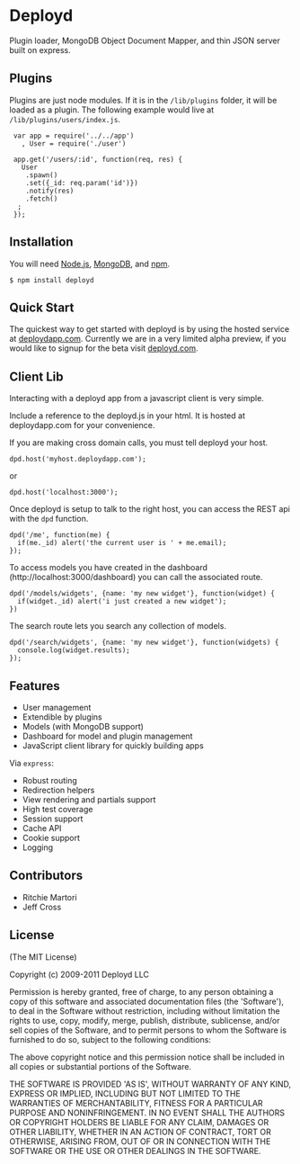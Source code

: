 
# Deployd
      
  Plugin loader, MongoDB Object Document Mapper, and thin JSON server built on express.
  
## Plugins

Plugins are just node modules. If it is in the `/lib/plugins` folder, it will be loaded as a plugin. The following example would live at `/lib/plugins/users/index.js`.
  
     var app = require('../../app')
       , User = require('./user') 
     
     app.get('/users/:id', function(req, res) {
       User
        .spawn()
        .set({_id: req.param('id')})
        .notify(res)
        .fetch()
      ;
     });

## Installation

You will need [Node.js](http://nodejs.org/), [MongoDB](http://www.mongodb.org/display/DOCS/Quickstart), and [npm](http://npmjs.org/).

    $ npm install deployd

## Quick Start

The quickest way to get started with deployd is by using the hosted service at [deploydapp.com](http://deploydapp.com). Currently we are in a very limited alpha preview, if you would like to signup for the beta visit [deployd.com](http://deployd.com).

## Client Lib

Interacting with a deployd app from a javascript client is very simple.

Include a reference to the deployd.js in your html. It is hosted at deploydapp.com for your convenience. 

  <script src="http://deploydapp.com/deployd.js"></script>
  
If you are making cross domain calls, you must tell deployd your host.

    dpd.host('myhost.deploydapp.com');

or

    dpd.host('localhost:3000');

Once deployd is setup to talk to the right host, you can access the REST api with the `dpd` function.

    dpd('/me', function(me) {
      if(me._id) alert('the current user is ' + me.email);
    });

To access models you have created in the dashboard (http://localhost:3000/dashboard) you can call the associated route.

    dpd('/models/widgets', {name: 'my new widget'}, function(widget) {
      if(widget._id) alert('i just created a new widget');
    })
    
The search route lets you search any collection of models.

    dpd('/search/widgets', {name: 'my new widget'}, function(widgets) {
      console.log(widget.results);
    });

## Features

  * User management
  * Extendible by plugins
  * Models (with MongoDB support)
  * Dashboard for model and plugin management
  * JavaScript client library for quickly building apps

Via `express`:

  * Robust routing
  * Redirection helpers
  * View rendering and partials support
  * High test coverage
  * Session support
  * Cache API
  * Cookie support
  * Logging

## Contributors

  * Ritchie Martori
  * Jeff Cross

## License 

(The MIT License)

Copyright (c) 2009-2011 Deployd LLC

Permission is hereby granted, free of charge, to any person obtaining
a copy of this software and associated documentation files (the
'Software'), to deal in the Software without restriction, including
without limitation the rights to use, copy, modify, merge, publish,
distribute, sublicense, and/or sell copies of the Software, and to
permit persons to whom the Software is furnished to do so, subject to
the following conditions:

The above copyright notice and this permission notice shall be
included in all copies or substantial portions of the Software.

THE SOFTWARE IS PROVIDED 'AS IS', WITHOUT WARRANTY OF ANY KIND,
EXPRESS OR IMPLIED, INCLUDING BUT NOT LIMITED TO THE WARRANTIES OF
MERCHANTABILITY, FITNESS FOR A PARTICULAR PURPOSE AND NONINFRINGEMENT.
IN NO EVENT SHALL THE AUTHORS OR COPYRIGHT HOLDERS BE LIABLE FOR ANY
CLAIM, DAMAGES OR OTHER LIABILITY, WHETHER IN AN ACTION OF CONTRACT,
TORT OR OTHERWISE, ARISING FROM, OUT OF OR IN CONNECTION WITH THE
SOFTWARE OR THE USE OR OTHER DEALINGS IN THE SOFTWARE.